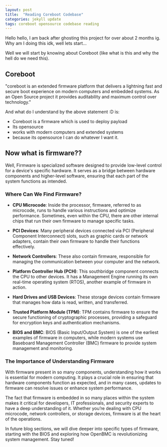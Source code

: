 ```yaml
---
layout: post
title:  "Reading Coreboot Codebase"
categories: jekyll update
tags: coreboot opensource codebase reading
---
```


Hello hello, I am back after ghosting this project for over about 2 months ig.
Why am I doing this idk, well lets start...

Well we will start by knowing about Coreboot (like what is this and why the hell do we need this).

## Coreboot

"coreboot is an extended firmware platform that delivers a lightning fast and secure boot experience on modern computers and embedded systems. As an Open Source project it provides auditability and maximum control over technology." 

And what do I understand by the above statement :D is:
- Coreboot is a firmware which is used to deploy payload
- Its opensource
- works with modern computers and extended systems
- because its opensource I can do whatever I want it.


## Now what is firmware??

Well, Firmware is specialized software designed to provide low-level control for a device's specific hardware. It serves as a bridge between hardware components and higher-level software, ensuring that each part of the system functions as intended.

### Where Can We Find Firmware?

- **CPU Microcode**: Inside the processor, firmware, referred to as microcode, runs to handle various instructions and optimize performance. Sometimes, even within the CPU, there are other internal chips that run their own firmware to manage specific tasks.
  
- **PCI Devices**: Many peripheral devices connected via PCI (Peripheral Component Interconnect) slots, such as graphic cards or network adapters, contain their own firmware to handle their functions effectively.

- **Network Controllers**: These also contain firmware, responsible for managing the communication between your computer and the network.

- **Platform Controller Hub (PCH)**: This southbridge component connects the CPU to other devices. It has a Management Engine running its own real-time operating system (RTOS), another example of firmware in action.

- **Hard Drives and USB Devices**: These storage devices contain firmware that manages how data is read, written, and transferred.

- **Trusted Platform Module (TPM)**: TPM contains firmware to ensure the secure functioning of cryptographic processes, providing a safeguard for encryption keys and authentication mechanisms.

- **BIOS and BMC**: BIOS (Basic Input/Output System) is one of the earliest examples of firmware in computers, while modern systems use Baseboard Management Controller (BMC) firmware to provide system management and monitoring.

### The Importance of Understanding Firmware
With firmware present in so many components, understanding how it works is essential for modern computing. It plays a crucial role in ensuring that hardware components function as expected, and in many cases, updates to firmware can resolve issues or enhance system performance.

The fact that firmware is embedded in so many places within the system makes it critical for developers, IT professionals, and security experts to have a deep understanding of it. Whether you’re dealing with CPU microcode, network controllers, or storage devices, firmware is at the heart of the operations.

In future blog sections, we will dive deeper into specific types of firmware, starting with the BIOS and exploring how OpenBMC is revolutionizing system management. Stay tuned!
